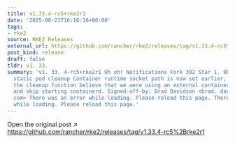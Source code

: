 ```yaml
---
title: v1.33.4-rc5+rke2r1
date: '2025-08-21T16:16:16+00:00'
tags:
- rke2
source: RKE2 Releases
external_url: https://github.com/rancher/rke2/releases/tag/v1.33.4-rc5%2Brke2r1
post_kind: release
draft: false
tldr: v1. 33.
summary: 'v1. 33. 4-rc5+rke2r1 Uh oh! Notifications Fork 302 Star 1. 9k 5391922 Fix
  static pod cleanup Container runtime socket path is now set earlier, which made
  the cleanup function believe that we were using an external container runtime endpoint,
  and skip starting containerd. Signed-off-by: Brad Davidson <brad. davidson@rancher.
  com> There was an error while loading. Please reload this page. There was an error
  while loading. Please reload this page.'
---
```

Open the original post ↗ https://github.com/rancher/rke2/releases/tag/v1.33.4-rc5%2Brke2r1
